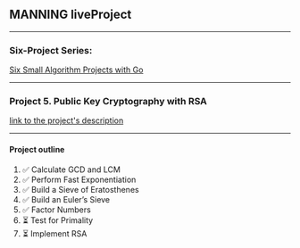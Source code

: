 ## MANNING liveProject

---

### Six-Project Series:
[Six Small Algorithm Projects with Go](https://www.manning.com/liveprojectseries/six-small-algorithm-projects-with-go)

---


### Project 5. Public Key Cryptography with RSA
[link to the project's description](https://www.manning.com/liveproject/public-key-cryptography-with-rsa)

---
#### Project outline
1. ✅ Calculate GCD and LCM
2. ✅ Perform Fast Exponentiation
3. ✅ Build a Sieve of Eratosthenes
4. ✅ Build an Euler’s Sieve
5. ✅ Factor Numbers
6. ⏳ Test for Primality
7. ⏳ Implement RSA